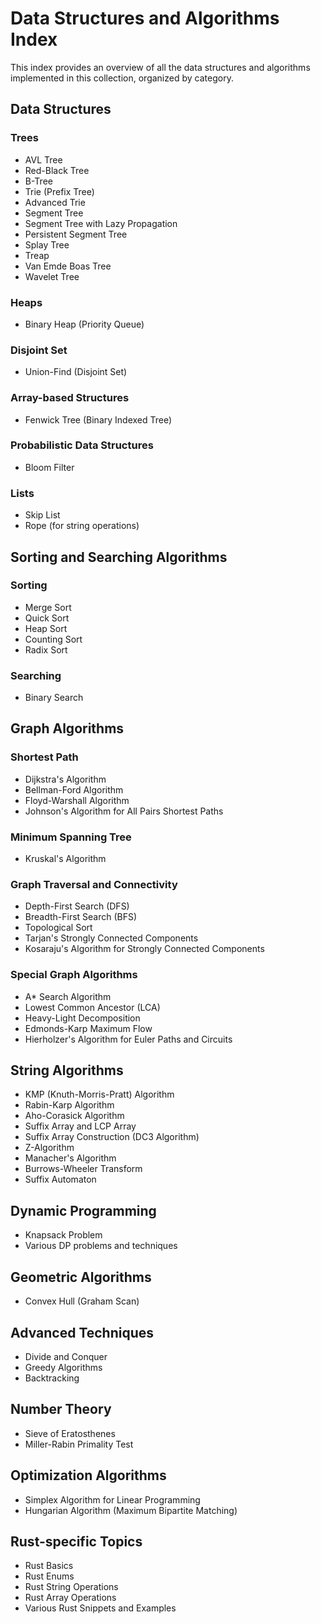 # Data Structures and Algorithms Index

This index provides an overview of all the data structures and algorithms implemented in this collection, organized by category.

## Data Structures

### Trees
- AVL Tree
- Red-Black Tree
- B-Tree
- Trie (Prefix Tree)
- Advanced Trie
- Segment Tree
- Segment Tree with Lazy Propagation
- Persistent Segment Tree
- Splay Tree
- Treap
- Van Emde Boas Tree
- Wavelet Tree

### Heaps
- Binary Heap (Priority Queue)

### Disjoint Set
- Union-Find (Disjoint Set)

### Array-based Structures
- Fenwick Tree (Binary Indexed Tree)

### Probabilistic Data Structures
- Bloom Filter

### Lists
- Skip List
- Rope (for string operations)

## Sorting and Searching Algorithms

### Sorting
- Merge Sort
- Quick Sort
- Heap Sort
- Counting Sort
- Radix Sort

### Searching
- Binary Search

## Graph Algorithms

### Shortest Path
- Dijkstra's Algorithm
- Bellman-Ford Algorithm
- Floyd-Warshall Algorithm
- Johnson's Algorithm for All Pairs Shortest Paths

### Minimum Spanning Tree
- Kruskal's Algorithm

### Graph Traversal and Connectivity
- Depth-First Search (DFS)
- Breadth-First Search (BFS)
- Topological Sort
- Tarjan's Strongly Connected Components
- Kosaraju's Algorithm for Strongly Connected Components

### Special Graph Algorithms
- A* Search Algorithm
- Lowest Common Ancestor (LCA)
- Heavy-Light Decomposition
- Edmonds-Karp Maximum Flow
- Hierholzer's Algorithm for Euler Paths and Circuits

## String Algorithms

- KMP (Knuth-Morris-Pratt) Algorithm
- Rabin-Karp Algorithm
- Aho-Corasick Algorithm
- Suffix Array and LCP Array
- Suffix Array Construction (DC3 Algorithm)
- Z-Algorithm
- Manacher's Algorithm
- Burrows-Wheeler Transform
- Suffix Automaton

## Dynamic Programming
- Knapsack Problem
- Various DP problems and techniques

## Geometric Algorithms
- Convex Hull (Graham Scan)

## Advanced Techniques
- Divide and Conquer
- Greedy Algorithms
- Backtracking

## Number Theory
- Sieve of Eratosthenes
- Miller-Rabin Primality Test

## Optimization Algorithms
- Simplex Algorithm for Linear Programming
- Hungarian Algorithm (Maximum Bipartite Matching)

## Rust-specific Topics
- Rust Basics
- Rust Enums
- Rust String Operations
- Rust Array Operations
- Various Rust Snippets and Examples

